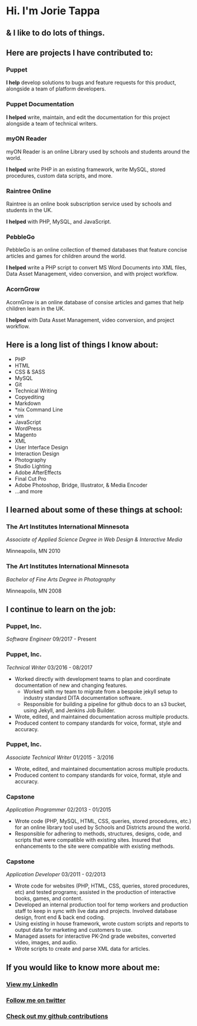 # Hi. I'm Jorie Tappa

## & I like to do lots of things.

## Here are projects I have contributed to:

### Puppet

**I help** develop solutions to bugs and feature requests for this product, alongside a team of platform developers.

### Puppet Documentation

**I helped** write, maintain, and edit the documentation for this project alongside a team of technical writers.

### myON Reader

myON Reader is an online Library used by schools and students around the world.

**I helped** write PHP in an existing framework, write MySQL, stored procedures, custom data scripts, and more.

### Raintree Online

Raintree is an online book subscription service used by schools and students in the UK.

**I helped** with PHP, MySQL, and JavaScript.

### PebbleGo

PebbleGo is an online collection of themed databases that feature concise articles and games for children around the world.

**I helped** write a PHP script to convert MS Word Documents into XML files, Data Asset Management, video conversion, and with project workflow.

### AcornGrow

AcornGrow is an online database of consise articles and games that help children learn in the UK.

**I helped** with Data Asset Management, video conversion, and project workflow.


## Here is a long list of things I know about:

* PHP
* HTML
* CSS & SASS
* MySQL
* Git
* Technical Writing
* Copyediting
* Markdown
* *nix Command Line
* vim
* JavaScript
* WordPress
* Magento
* XML
* User Interface Design
* Interaction Design
* Photography
* Studio Lighting
* Adobe AfterEffects
* Final Cut Pro
* Adobe Photoshop, Bridge, Illustrator, & Media Encoder
* ...and more
    

## I learned about some of these things at school:

### The Art Institutes International Minnesota


*Associate of Applied Science Degree in Web Design & Interactive Media*
    
Minneapolis, MN 2010

### The Art Institutes International Minnesota

*Bachelor of Fine Arts Degree in Photography*

Minneapolis, MN 2008

## I continue to learn on the job:

### Puppet, Inc.

*Software Engineer* 09/2017 - Present

### Puppet, Inc.

*Technical Writer* 03/2016 - 08/2017

* Worked directly with development teams to plan and coordinate documentation of new and changing features.
  * Worked with my team to migrate from a bespoke jekyll setup to industry standard DITA documentation software.
  * Responsible for building a pipeline for github docs to an s3 bucket, using Jekyll, and Jenkins Job Builder.
* Wrote, edited, and maintained documentation across multiple products.
* Produced content to company standards for voice, format, style and accuracy.

### Puppet, Inc.

*Associate Technical Writer* 01/2015 - 3/2016

* Wrote, edited, and maintained documentation across multiple products.
* Produced content to company standards for voice, format, style and accuracy.

### Capstone

*Application Programmer* 02/2013 - 01/2015

* Wrote code (PHP, MySQL, HTML, CSS, queries, stored procedures, etc.) for an online library tool used by Schools and Districts around the world.
* Responsible for adhering to methods, structures, designs, code, and scripts that were compatible with existing sites. Insured that enhancements to the site were compatible with existing methods.

### Capstone

*Application Developer* 03/2011 - 02/2013

* Wrote code for websites (PHP, HTML, CSS, queries, stored procedures, etc) and tested programs; assisted in the production of interactive books, games, and content.
* Developed an internal production tool for temp workers and production staff to keep in sync with live data and projects. Involved database design, front end & back end coding.
* Using existing in house framework, wrote custom scripts and reports to output data for marketing and customers to use.
* Managed assets for interactive PK-2nd grade websites, converted video, images, and audio.
* Wrote scripts to create and parse XML data for articles.

## If you would like to know more about me:

### [View my LinkedIn](http://www.linkedin.com/in/jorietappa)
### [Follow me on twitter](https://twitter.com/jorietappa)
### [Check out my github contributions](https://github.com/jtappa)

